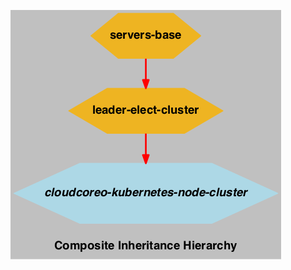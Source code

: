 ![composite inheritance hierarchy](https://raw.githubusercontent.com/CloudCoreo/cloudcoreo-kubernetes-node-cluster/master/images/hierarchy.png "composite inheritance hierarchy")

